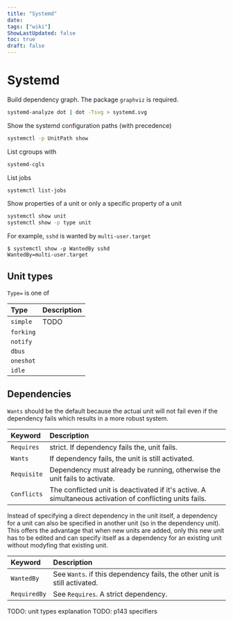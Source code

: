 ```yaml
---
title: "Systemd"
date: 
tags: ["wiki"]
ShowLastUpdated: false
toc: true
draft: false
---
```


# Systemd

Build dependency graph. The package `graphviz` is required.
```sh
systemd-analyze dot | dot -Tsvg > systemd.svg
```

Show the systemd configuration paths (with precedence)
```sh
systemctl -p UnitPath show
```

List cgroups with 
```sh
systemd-cgls
```

List jobs
```sh
systemctl list-jobs
```

Show properties of a unit or only a specific property of a unit
```sh
systemctl show unit
systemctl show -p type unit
```

For example, `sshd` is wanted by `multi-user.target`
```
$ systemctl show -p WantedBy sshd
WantedBy=multi-user.target
```

## Unit types

`Type=` is one of

| Type      | Description |
| :-        | :-          |
| `simple`  | TODO
| `forking` |
| `notify`  |
| `dbus`    |
| `oneshot` |
| `idle`    |

## Dependencies

`Wants` should be the default because the actual unit will not fail even if the
dependency fails which results in a more robust system.

| Keyword     | Description                                                                                              |
| :-          | :-                                                                                                       |
| `Requires`  | strict. If dependency fails the, unit fails.                                                             |
| `Wants`     | If dependency fails, the unit is still activated.                                                        |
| `Requisite` | Dependency must already be running, otherwise the unit fails to activate.                                |
| `Conflicts` | The conflicted unit is deactivated if it's active. A simultaneous activation of conflicting units fails. |

Instead of specifying a direct dependency in the unit itself, a dependency for a
unit can also be specified in another unit (so in the dependency unit). This
offers the advantage that when new units are added, only this new unit has to be
edited and can specify itself as a dependency for an existing unit without
modyfing that existing unit.

| Keyword      | Description                                                               |
| :-           | :-                                                                        |
| `WantedBy`   | See `Wants`. if this dependency fails, the other unit is still activated. |
| `RequiredBy` | See `Requires`. A strict dependency.                                      |


TODO: unit types explanation
TODO: p143 specifiers





